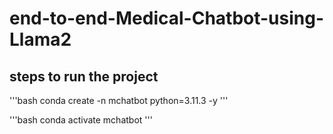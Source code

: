 # end-to-end-Medical-Chatbot-using-Llama2

## steps  to run the project

'''bash
 conda create -n mchatbot python=3.11.3 -y
'''

'''bash
 conda activate mchatbot
'''